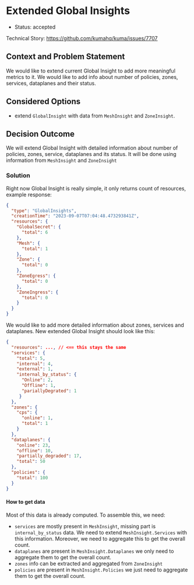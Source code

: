 # Extended Global Insights

* Status: accepted

Technical Story: https://github.com/kumahq/kuma/issues/7707

## Context and Problem Statement

We would like to extend current Global Insight to add more meaningful metrics to it. We would like to add info about number of policies, zones,
services, dataplanes and their status.

## Considered Options

* extend `GlobalInsight` with data from `MeshInsight` and `ZoneInsight`.

## Decision Outcome

We will extend Global Insight with detailed information about number of policies, zones, service, dataplanes and its status. It will be done using 
information from `MeshInsight` and `ZoneInsight`

### Solution

Right now Global Insight is really simple, it only returns count of resources, example response:

```json
{
  "type": "GlobalInsights",
  "creationTime": "2023-09-07T07:04:48.473293841Z",
  "resources": {
    "GlobalSecret": {
      "total": 6
    },
    "Mesh": {
      "total": 1
    },
    "Zone": {
      "total": 0
    },
    "ZoneEgress": {
      "total": 0
    },
    "ZoneIngress": {
      "total": 0
    }
  }
}
```

We would like to add more detailed information about zones, services and dataplanes. New extended Global Insight 
should look like this:

```json
{
  "resources": ..., // <== this stays the same
  "services": {
    "total": 5,
    "internal": 4,
    "external": 1,
    "internal_by_status": {
      "Online": 2,
      "Offline": 1,
      "pariallyDegrated": 1
     }
  },
  "zones": {
    "cps": {
      "online": 1,
      "total": 1
    }
  },
  "dataplanes": {
    "online": 23,
    "offline": 10,
    "partially_degraded": 17,
    "total": 50
  },
  "policies": {
    "total": 100
  }
}
```

#### How to get data

Most of this data is already computed. To assemble this, we need:
- `services` are mostly present in `MeshInsight`, missing part is `internal_by_status` data. We need to extend `MeshInsight.Services`
   with this information. Moreover, we need to aggregate this to get the overall count.
- `dataplanes` are present in `MeshInsight.Dataplanes` we only need to aggregate them to get the overall count.
- `zones` info can be extracted and aggregated from `ZoneInsight`
- `policies` are present in `MeshInsight.Policies` we just need to aggregate them to get the overall count.